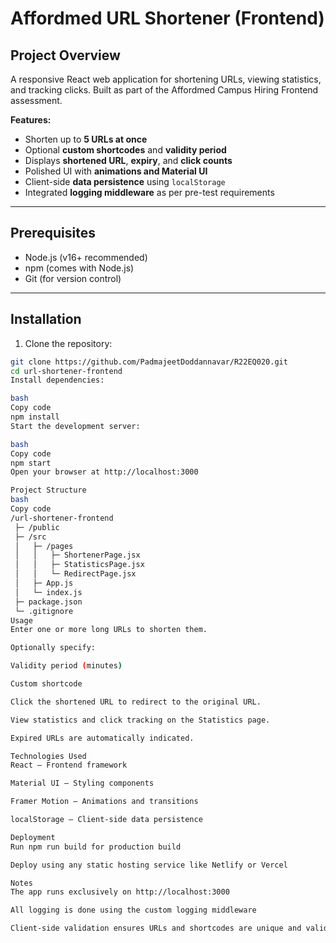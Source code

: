 # Affordmed URL Shortener (Frontend)

## Project Overview
A responsive React web application for shortening URLs, viewing statistics, and tracking clicks. Built as part of the Affordmed Campus Hiring Frontend assessment.

**Features:**
- Shorten up to **5 URLs at once**
- Optional **custom shortcodes** and **validity period**
- Displays **shortened URL**, **expiry**, and **click counts**
- Polished UI with **animations and Material UI**
- Client-side **data persistence** using `localStorage`
- Integrated **logging middleware** as per pre-test requirements

---

## Prerequisites
- Node.js (v16+ recommended)  
- npm (comes with Node.js)  
- Git (for version control)

---

## Installation
1. Clone the repository:

```bash
git clone https://github.com/PadmajeetDoddannavar/R22EQ020.git
cd url-shortener-frontend
Install dependencies:

bash
Copy code
npm install
Start the development server:

bash
Copy code
npm start
Open your browser at http://localhost:3000

Project Structure
bash
Copy code
/url-shortener-frontend
 ├─ /public
 ├─ /src
 │   ├─ /pages
 │   │   ├─ ShortenerPage.jsx
 │   │   ├─ StatisticsPage.jsx
 │   │   └─ RedirectPage.jsx
 │   ├─ App.js
 │   └─ index.js
 ├─ package.json
 └─ .gitignore
Usage
Enter one or more long URLs to shorten them.

Optionally specify:

Validity period (minutes)

Custom shortcode

Click the shortened URL to redirect to the original URL.

View statistics and click tracking on the Statistics page.

Expired URLs are automatically indicated.

Technologies Used
React – Frontend framework

Material UI – Styling components

Framer Motion – Animations and transitions

localStorage – Client-side data persistence

Deployment
Run npm run build for production build

Deploy using any static hosting service like Netlify or Vercel

Notes
The app runs exclusively on http://localhost:3000

All logging is done using the custom logging middleware

Client-side validation ensures URLs and shortcodes are unique and valid
